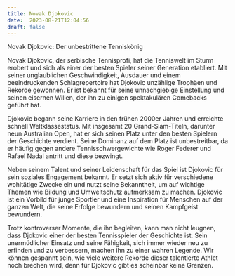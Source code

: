 ```yaml
---
title: Novak Djokovic
date:  2023-08-21T12:04:56
draft: false
---
```


Novak Djokovic: Der unbestrittene Tenniskönig

Novak Djokovic, der serbische Tennisprofi, hat die Tenniswelt im Sturm erobert und sich als einer der besten Spieler seiner Generation etabliert. Mit seiner unglaublichen Geschwindigkeit, Ausdauer und einem beeindruckenden Schlagrepertoire hat Djokovic unzählige Trophäen und Rekorde gewonnen. Er ist bekannt für seine unnachgiebige Einstellung und seinen eisernen Willen, der ihn zu einigen spektakulären Comebacks geführt hat.

Djokovic begann seine Karriere in den frühen 2000er Jahren und erreichte schnell Weltklassestatus. Mit insgesamt 20 Grand-Slam-Titeln, darunter neun Australian Open, hat er sich seinen Platz unter den besten Spielern der Geschichte verdient. Seine Dominanz auf dem Platz ist unbestreitbar, da er häufig gegen andere Tennisschwergewichte wie Roger Federer und Rafael Nadal antritt und diese bezwingt.

Neben seinem Talent und seiner Leidenschaft für das Spiel ist Djokovic für sein soziales Engagement bekannt. Er setzt sich aktiv für verschiedene wohltätige Zwecke ein und nutzt seine Bekanntheit, um auf wichtige Themen wie Bildung und Umweltschutz aufmerksam zu machen. Djokovic ist ein Vorbild für junge Sportler und eine Inspiration für Menschen auf der ganzen Welt, die seine Erfolge bewundern und seinen Kampfgeist bewundern.

Trotz kontroverser Momente, die ihn begleiten, kann man nicht leugnen, dass Djokovic einer der besten Tennisspieler der Geschichte ist. Sein unermüdlicher Einsatz und seine Fähigkeit, sich immer wieder neu zu erfinden und zu verbessern, machen ihn zu einer wahren Legende. Wir können gespannt sein, wie viele weitere Rekorde dieser talentierte Athlet noch brechen wird, denn für Djokovic gibt es scheinbar keine Grenzen.